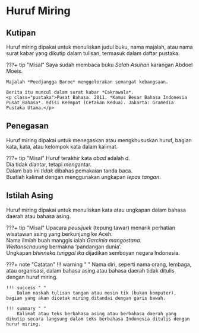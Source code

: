 # Huruf Miring

## Kutipan

Huruf miring dipakai untuk menuliskan judul buku, nama
majalah, atau nama surat kabar yang dikutip dalam tulisan,
termasuk dalam daftar pustaka.

???+ tip "Misal"
    Saya sudah membaca buku *Salah Asuhan* karangan Abdoel Moeis.

    Majalah *Poedjangga Baroe* menggelorakan semangat kebangsaan.

    Berita itu muncul dalam surat kabar *Cakrawala*.  
    <p class="pustaka">Pusat Bahasa. 2011. *Kamus Besar Bahasa Indonesia Pusat Bahasa*. Edisi Keempat (Cetakan Kedua). Jakarta: Gramedia Pustaka Utama.</p>

## Penegasan

Huruf miring dipakai untuk menegaskan atau
mengkhususkan huruf, bagian kata, kata, atau kelompok
kata dalam kalimat.

???+ tip "Misal"
    Huruf terakhir kata *abad* adalah *d*.  
    Dia tidak *di*antar, tetapi *meng*antar.  
    Dalam bab ini *tidak* dibahas pemakaian tanda baca.  
    Buatlah kalimat dengan menggunakan ungkapan *lepas tangan*.

## Istilah Asing

Huruf miring dipakai untuk menuliskan kata atau ungkapan
dalam bahasa daerah atau bahasa asing.

???+ tip "Misal"
    Upacara *peusijuek* (tepung tawar) menarik perhatian wisatawan asing yang berkunjung ke Aceh.  
    Nama ilmiah buah manggis ialah *Garcinia mangostana*.  
    *Weltanschauung* bermakna ‘pandangan dunia’.  
    Ungkapan *bhinneka tunggal ika* dijadikan semboyan negara Indonesia.

???+ note "Catatan"
    !!! warning " "
        Nama diri, seperti nama orang, lembaga, atau organisasi, dalam bahasa asing atau bahasa daerah tidak ditulis dengan huruf miring.

    !!! success " "
        Dalam naskah tulisan tangan atau mesin tik (bukan komputer), bagian yang akan dicetak miring ditandai dengan garis bawah.

    !!! summary " "
        Kalimat atau teks berbahasa asing atau berbahasa daerah yang dikutip secara langsung dalam teks berbahasa Indonesia ditulis dengan huruf miring.



